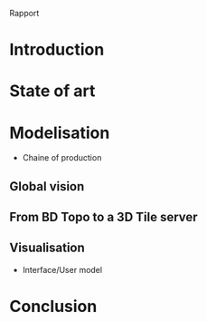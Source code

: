 Rapport

Introduction
============

State of art
============

Modelisation
============

* Chaine of production

## Global vision

## From BD Topo to a 3D Tile server

## Visualisation

* Interface/User model

Conclusion
==========
